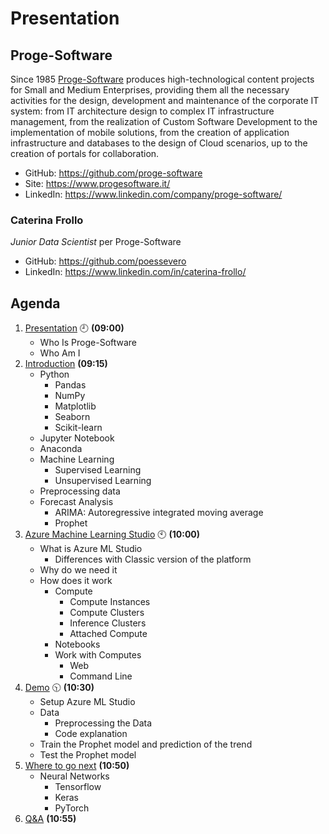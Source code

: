 # Presentation

## Proge-Software

Since 1985 [Proge-Software](https://www.progesoftware.it/) produces high-technological content projects for Small and Medium Enterprises, providing them all the necessary activities for the design, development and maintenance of the corporate IT system: from IT architecture design to complex IT infrastructure management, from the realization of Custom Software Development to the implementation of mobile solutions, from the creation of application infrastructure and databases to the design of Cloud scenarios, up to the creation of portals for collaboration.

- GitHub: https://github.com/proge-software
- Site: https://www.progesoftware.it/
- LinkedIn: https://www.linkedin.com/company/proge-software/



### Caterina Frollo

*Junior Data Scientist* per Proge-Software

- GitHub: https://github.com/poessevero
- LinkedIn: https://www.linkedin.com/in/caterina-frollo/

## Agenda

1. [Presentation](01.presentation.md) :clock9: **(09:00)**
   - Who Is Proge-Software
   - Who Am I
2. [Introduction](02.introduction.md) **(09:15)**
   - Python
     - Pandas
     - NumPy
     - Matplotlib
     - Seaborn
     - Scikit-learn
   - Jupyter Notebook
   - Anaconda
   - Machine Learning
     - Supervised Learning
     - Unsupervised Learning
   - Preprocessing data
   - Forecast Analysis
     - ARIMA: Autoregressive integrated moving average
     - Prophet
3. [Azure Machine Learning Studio](03.azure-machine-learning-studio.md) :clock10: **(10:00)**
   - What is Azure ML Studio
     - Differences with Classic version of the platform
   - Why do we need it
   - How does it work
     - Compute
       - Compute Instances
       - Compute Clusters
       - Inference Clusters
       - Attached Compute
     - Notebooks
     - Work with Computes
       - Web 
       - Command Line
4. [Demo](04.demo.md) :clock1030: **(10:30)**
   - Setup Azure ML Studio
   - Data
     - Preprocessing the Data
     - Code explanation
   - Train the Prophet model and prediction of the trend
   - Test the Prophet model
5. [Where to go next](05.where-to-go-next.md) **(10:50)**
   - Neural Networks
     - Tensorflow
     - Keras
     - PyTorch
6. [Q&A](06.q&a.md) **(10:55)**
